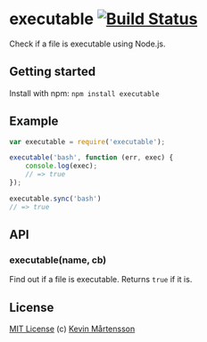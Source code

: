 # executable [![Build Status](https://travis-ci.org/kevva/executable.png?branch=master)](http://travis-ci.org/kevva/executable)

Check if a file is executable using Node.js.

## Getting started

Install with npm: `npm install executable`

## Example

```js
var executable = require('executable');

executable('bash', function (err, exec) {
    console.log(exec);
    // => true
});

executable.sync('bash')
// => true
```

## API

### executable(name, cb)

Find out if a file is executable. Returns `true` if it is.

## License

[MIT License](http://en.wikipedia.org/wiki/MIT_License) (c) [Kevin Mårtensson](https://github.com/kevva)
